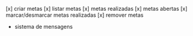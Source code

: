 [x] criar metas 
[x] listar metas
  [x] metas realizadas
  [x] metas abertas
[x] marcar/desmarcar metas realizadas
[x] remover metas 
- sistema de mensagens